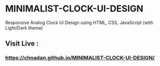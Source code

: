 # MINIMALIST-CLOCK-UI-DESIGN
Responsive Analog Clock Ui Design using HTML, CSS, JavaScript (with Light/Dark theme)
## Visit Live : 
### https://chnadan.github.io/MINIMALIST-CLOCK-UI-DESIGN/
